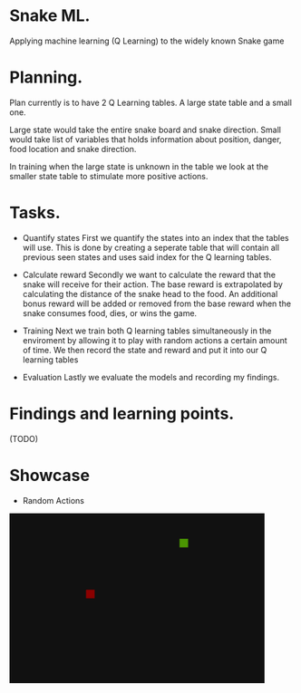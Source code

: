 # Snake ML.
 Applying machine learning (Q Learning) to the widely known Snake game


# Planning.
Plan currently is to have 2 Q Learning tables.
A large state table and a small one.

Large state would take the entire snake board and snake direction.
Small would take list of variables that holds information about position, danger, food location and snake direction.

In training when the large state is unknown in the table we look at the smaller state table to stimulate more positive actions.


# Tasks.
* Quantify states
First we quantify the states into an index that the tables will use.
This is done by creating a seperate table that will contain all previous seen states and uses said index for the Q learning tables.

* Calculate reward
Secondly we want to calculate the reward that the snake will receive for their action.
The base reward is extrapolated by calculating the distance of the snake head to the food.
An additional bonus reward will be added or removed from the base reward when the snake consumes food, dies, or wins the game.

* Training
Next we train both Q learning tables simultaneously in the enviroment by allowing it to play with random actions a certain amount of time. We then record the state and reward and put it into our Q learning tables

* Evaluation
Lastly we evaluate the models and recording my findings.

# Findings and learning points.
(TODO)

# Showcase
* Random Actions
<img src="/gifs/random_actions.gif" width="450" height="300"/>
